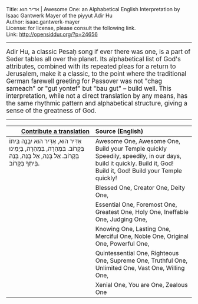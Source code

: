 <html>
<head></head>
<body>
Title: אדיר הוא | Awesome One: an Alphabetical English Interpretation by Isaac Gantwerk Mayer of the piyyut Adir Hu<br />
Author: isaac.gantwerk-mayer<br />
License: for license, please consult the following link.<br />
Link: <a href="http://opensiddur.org/?p=24656">http://opensiddur.org/?p=24656</a>
<p />
<hr />

<div class="english" style="font-size: 1.2em;">
Adir Hu, a classic Pesaḥ song if ever there was one, is a part of Seder tables all over the planet. Its alphabetical list of God's attributes, combined with its repeated pleas for a return to Jerusalem, make it a classic, to the point where the traditional German farewell greeting for Passover was not "chag sameach" or "gut yontef" but "bau gut" – build well. This interpretation, while not a direct translation by any means, has the same rhythmic pattern and alphabetical structure, giving a sense of the greatness of God.
</div>

<hr />
<table style="margin-left: auto;margin-right: auto;" class="draggable">
<thead><tr><th id="x" style="text-align: right;"><a href="https://opensiddur.org/contributing/upload/">Contribute a translation</a></th><th style="text-align: left;">Source (English)</th></tr></thead>
<tbody>
<tr><td style="vertical-align:top;" width="46%">
<div class="liturgy"><span lang="he">
אַדִּיר הוּא, אַדִּיר הוּא
יִבְנֶה בֵּיתוֹ בְּקָרוֹב. 
בִּמְהֵרָה, בִּמְהֵרָה, בְּיָמֵינוּ בְּקָרוֹב. 
אֵל בְּנֵה, אֵל בְּנֵה, 
בְּנֵה בֵּיתְךָ בְּקָרוֹב.
</span></div></td>
 
<td style="vertical-align:top;" width="53%">
<div class="english">
<span class="acrostic">A</span>wesome One, Awesome One,
Build your Temple quickly
Speedily, speedily, in our days, build it quickly.
Build it, God! Build it, God!
Build your Temple quickly!
</div></td></tr>


<tr><td style="vertical-align:top;" width="46%">
<div class="liturgy"><span lang="he">

</span></div></td>
 
<td style="vertical-align:top;" width="53%">
<div class="english">
<span class="acrostic">B</span>lessed One, <span class="acrostic">C</span>reator One, <span class="acrostic">D</span>eity One,
</div></td></tr>


<tr><td style="vertical-align:top;" width="46%">
<div class="liturgy"><span lang="he">

</span></div></td>
 
<td style="vertical-align:top;" width="53%">
<div class="english">
<span class="acrostic">E</span>ssential One, <span class="acrostic">F</span>oremost One, <span class="acrostic">G</span>reatest One,
<span class="acrostic">H</span>oly One, <span class="acrostic">I</span>neffable One, <span class="acrostic">J</span>udging One,
</div></td></tr>


<tr><td style="vertical-align:top;" width="46%">
<div class="liturgy"><span lang="he">

</span></div></td>
 
<td style="vertical-align:top;" width="53%">
<div class="english">
<span class="acrostic">K</span>nowing One, <span class="acrostic">L</span>asting One, <span class="acrostic">M</span>erciful One,
<span class="acrostic">N</span>oble One, <span class="acrostic">O</span>riginal One, <span class="acrostic">P</span>owerful One,
</div></td></tr>


<tr><td style="vertical-align:top;" width="46%">
<div class="liturgy"><span lang="he">

</span></div></td>
 
<td style="vertical-align:top;" width="53%">
<div class="english">
<span class="acrostic">Q</span>uintessential One, <span class="acrostic">R</span>ighteous One, <span class="acrostic">S</span>upreme One,
<span class="acrostic">T</span>ruthful One, <span class="acrostic">U</span>nlimited One, <span class="acrostic">V</span>ast One, <span class="acrostic">W</span>illing One, 
</div></td></tr>


<tr><td style="vertical-align:top;" width="46%">
<div class="liturgy"><span lang="he">

</span></div></td>
 
<td style="vertical-align:top;" width="53%">
<div class="english">
<span class="acrostic">X</span>enial One, <span class="acrostic">Y</span>ou are One, <span class="acrostic">Z</span>ealous One
</div></td></tr>
</tbody></table>
</body>
</html>